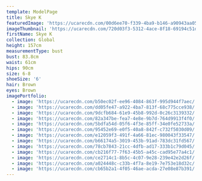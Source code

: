 ```yaml
---
template: ModelPage
title: Skye K
featuredImage: 'https://ucarecdn.com/00d6ee70-f339-4ba9-b146-a90943aa056b/'
imageThumbnail: 'https://ucarecdn.com/720d03f3-5312-4ace-8f18-69194c51da7c/'
firstName: Skye K
collection: Global
height: 157cm
measurementType: bust
bust: 83.8cm
waist: 61cm
hips: 90cm
size: 6-8
shoeSize: '6'
hair: Brown
eyes: Brown
imagePortfolio:
  - image: 'https://ucarecdn.com/b50ec02f-ee96-4084-863f-995d944f7aec/'
  - image: 'https://ucarecdn.com/dd05fe47-a922-4ba7-813f-68c775cce938/'
  - image: 'https://ucarecdn.com/9dcfb684-61e9-45b8-992d-0c26c3139332/'
  - image: 'https://ucarecdn.com/82a347be-fea7-4e8e-9b7d-764d9913f4f0/'
  - image: 'https://ucarecdn.com/5bdfa54d-05f6-4f3e-85ff-34e0fe52733a/'
  - image: 'https://ucarecdn.com/95452e69-e0f5-40a8-842f-c732f5030d09/'
  - image: 'https://ucarecdn.com/e12059f3-491f-4a66-81ec-980043f33547/'
  - image: 'https://ucarecdn.com/b66174a5-3019-453b-91ad-783dc31fd567/'
  - image: 'https://ucarecdn.com/78cb7843-21cc-4dfb-ad17-333b1c79d045/'
  - image: 'https://ucarecdn.com/cb216f77-7f63-45b5-a45c-cad95e77a4c1/'
  - image: 'https://ucarecdn.com/ce2714c1-8b5c-4c07-9e28-239e42e2d26f/'
  - image: 'https://ucarecdn.com/a024448c-c33b-4f7a-8e19-7e753e18d32c/'
  - image: 'https://ucarecdn.com/cb65b2a1-4f05-46ae-acda-27e08e87b391/'
---
```



